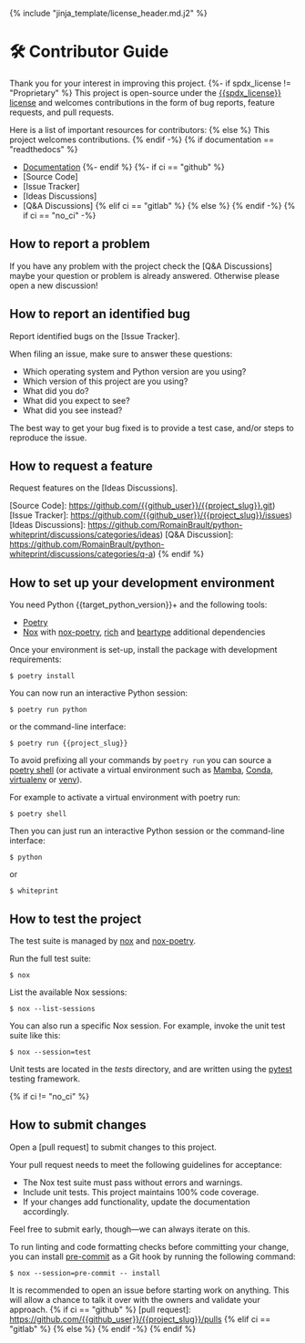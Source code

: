 {% include "jinja_template/license_header.md.j2" %}
# 🛠️ Contributor Guide

Thank you for your interest in improving this project.
{%- if spdx_license != "Proprietary" %}
This project is open-source under the [{{spdx_license}}
license](https://opensource.org/licenses/{{spdx_license}}) and welcomes
contributions in the form of bug reports, feature requests, and pull requests.

Here is a list of important resources for contributors:
{% else %}
This project welcomes contributions.
{% endif -%}
{% if documentation == "readthedocs" %}
- [Documentation](https://{{project_slug}}.readthedocs.io/en/latest/)
{%- endif %}
{%- if ci == "github" %}
- [Source Code]
- [Issue Tracker]
- [Ideas Discussions]
- [Q&A Discussions]
{% elif ci == "gitlab" %}
{% else %}
{% endif -%}
{% if ci == "no_ci" -%}
## How to report a problem

If you have any problem with the project check the [Q&A Discussions] maybe your
question or problem is already answered. Otherwise please open a new discussion!

## How to report an identified bug

Report identified bugs on the [Issue Tracker].

When filing an issue, make sure to answer these questions:

- Which operating system and Python version are you using?
- Which version of this project are you using?
- What did you do?
- What did you expect to see?
- What did you see instead?

The best way to get your bug fixed is to provide a test case,
and/or steps to reproduce the issue.

## How to request a feature

Request features on the [Ideas Discussions].

[Source Code]: https://github.com/{{github_user}}/{{project_slug}}.git)
[Issue Tracker]: https://github.com/{{github_user}}/{{project_slug}}/issues)
[Ideas Discussions]: https://github.com/RomainBrault/python-whiteprint/discussions/categories/ideas)
[Q&A Discussion]: https://github.com/RomainBrault/python-whiteprint/discussions/categories/q-a)
{% endif %}
## How to set up your development environment

You need Python {{target_python_version}}+ and the following tools:

- [Poetry]
- [Nox] with [nox-poetry], [rich] and [beartype] additional dependencies

Once your environment is set-up, install the package with development
requirements:

```console
$ poetry install
```

You can now run an interactive Python session:

```console
$ poetry run python
```

or the command-line interface:

```console
$ poetry run {{project_slug}}
```

To avoid prefixing all your commands by `poetry run` you can source a [poetry
shell](https://python-poetry.org/docs/cli/#shell) (or activate a virtual environment such as
[Mamba](https://mamba.readthedocs.io/en/latest/user_guide/mamba.html),
[Conda](https://conda.io/projects/conda/en/latest/user-guide/tasks/manage-environments.html),
[virtualenv](https://virtualenv.pypa.io/en/latest/) or
[venv](https://packaging.python.org/en/latest/guides/installing-using-pip-and-virtual-environments/)).

For example to activate a virtual environment with poetry run:

```console
$ poetry shell
```

Then you can just run an interactive Python session or the command-line interface:

```console
$ python
```

or

```console
$ whiteprint
```

[poetry]: https://python-poetry.org/
[nox poetry]: https://nox-poetry.readthedocs.io/en/stable/
[rich]: https://rich.readthedocs.io/en/stable/
[beartype]: https://beartype.readthedocs.io/en/latest/
[pipx]: https://pypa.github.io/pipx/

## How to test the project

The test suite is managed by [nox] and [nox-poetry].

Run the full test suite:

```console
$ nox
```

List the available Nox sessions:

```console
$ nox --list-sessions
```

You can also run a specific Nox session.
For example, invoke the unit test suite like this:

```console
$ nox --session=test
```

Unit tests are located in the _tests_ directory,
and are written using the [pytest] testing framework.

[pytest]: https://pytest.readthedocs.io/
[nox]: https://nox.thea.codes/
[nox-poetry]: https://nox-poetry.readthedocs.io/
{% if ci != "no_ci" %}
## How to submit changes

Open a [pull request] to submit changes to this project.

Your pull request needs to meet the following guidelines for acceptance:

- The Nox test suite must pass without errors and warnings.
- Include unit tests. This project maintains 100% code coverage.
- If your changes add functionality, update the documentation accordingly.

Feel free to submit early, though—we can always iterate on this.

To run linting and code formatting checks before committing your change, you
can install [pre-commit] as a Git hook by running the following command:

```console
$ nox --session=pre-commit -- install
```

It is recommended to open an issue before starting work on anything.
This will allow a chance to talk it over with the owners and validate your approach.
{% if ci == "github" %}
[pull request]: https://github.com/{{github_user}}/{{project_slug}}/pulls
{% elif ci == "gitlab" %}
{% else %}
{% endif -%}
{% endif %}
<!-- github-only -->

[code of conduct]: CODE_OF_CONDUCT.md
[pre-commit]: https://pre-commit.com/
